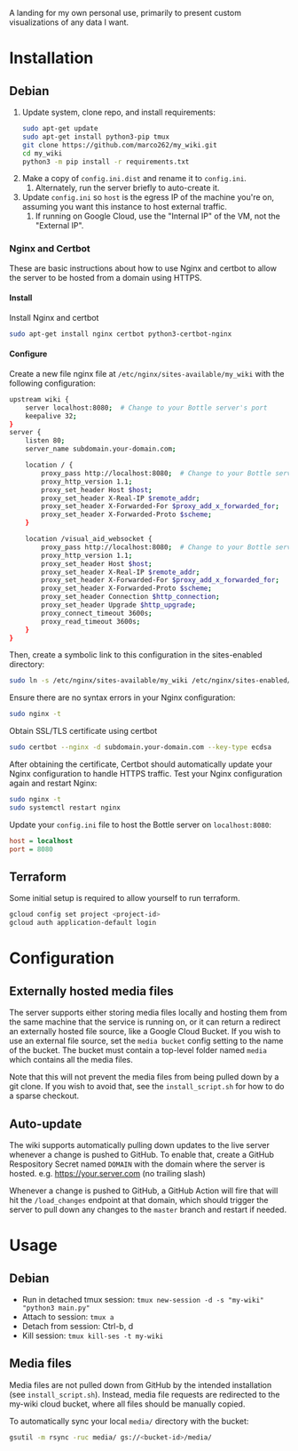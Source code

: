 A landing for my own personal use, primarily to present custom visualizations of any data I want.

# Installation

## Debian

1. Update system, clone repo, and install requirements:  
   ```bash
   sudo apt-get update
   sudo apt-get install python3-pip tmux
   git clone https://github.com/marco262/my_wiki.git
   cd my_wiki
   python3 -m pip install -r requirements.txt
   ```
2. Make a copy of `config.ini.dist` and rename it to `config.ini`.
   1. Alternately, run the server briefly to auto-create it.
3. Update `config.ini` so `host` is the egress IP of the machine you're on, assuming you want this instance to host external traffic.
   1. If running on Google Cloud, use the "Internal IP" of the VM, not the "External IP".

### Nginx and Certbot

These are basic instructions about how to use Nginx and certbot to allow the server to be hosted from a domain using HTTPS. 

#### Install

Install Nginx and certbot

```bash
sudo apt-get install nginx certbot python3-certbot-nginx
```

#### Configure

Create a new file nginx file at `/etc/nginx/sites-available/my_wiki` with the following configuration:

```bash
upstream wiki {
    server localhost:8080;  # Change to your Bottle server's port
    keepalive 32;
}
server {
    listen 80;
    server_name subdomain.your-domain.com;

    location / {
        proxy_pass http://localhost:8080;  # Change to your Bottle server's port
        proxy_http_version 1.1;
        proxy_set_header Host $host;
        proxy_set_header X-Real-IP $remote_addr;
        proxy_set_header X-Forwarded-For $proxy_add_x_forwarded_for;
        proxy_set_header X-Forwarded-Proto $scheme;
    }    

    location /visual_aid_websocket {
        proxy_pass http://localhost:8080;  # Change to your Bottle server's port
        proxy_http_version 1.1;
        proxy_set_header Host $host;
        proxy_set_header X-Real-IP $remote_addr;
        proxy_set_header X-Forwarded-For $proxy_add_x_forwarded_for;
        proxy_set_header X-Forwarded-Proto $scheme;
        proxy_set_header Connection $http_connection;
        proxy_set_header Upgrade $http_upgrade;
        proxy_connect_timeout 3600s;
        proxy_read_timeout 3600s;
    }
}
```

Then, create a symbolic link to this configuration in the sites-enabled directory:

```bash
sudo ln -s /etc/nginx/sites-available/my_wiki /etc/nginx/sites-enabled/
```

Ensure there are no syntax errors in your Nginx configuration:

```bash
sudo nginx -t
```

Obtain SSL/TLS certificate using certbot

```bash
sudo certbot --nginx -d subdomain.your-domain.com --key-type ecdsa
```

After obtaining the certificate, Certbot should automatically update your Nginx configuration to handle HTTPS traffic. Test your Nginx configuration again and restart Nginx:

```bash
sudo nginx -t
sudo systemctl restart nginx
```

Update your `config.ini` file to host the Bottle server on `localhost:8080`:

```ini
host = localhost
port = 8080
```

## Terraform

Some initial setup is required to allow yourself to run terraform.

```bash
gcloud config set project <project-id>
gcloud auth application-default login
```

# Configuration

## Externally hosted media files

The server supports either storing media files locally and hosting them from the same machine that the service is running on, or it can return a redirect an externally hosted file source, like a Google Cloud Bucket. If you wish to use an external file source, set the `media bucket` config setting to the name of the bucket. The bucket must contain a top-level folder named `media` which contains all the media files.

Note that this will not prevent the media files from being pulled down by a git clone. If you wish to avoid that, see the `install_script.sh` for how to do a sparse checkout.

## Auto-update

The wiki supports automatically pulling down updates to the live server whenever a change is pushed to GitHub. To enable that, create a GitHub Respository Secret named `DOMAIN` with the domain where the server is hosted. e.g. https://your.server.com (no trailing slash)

Whenever a change is pushed to GitHub, a GitHub Action will fire that will hit the `/load_changes` endpoint at that domain, which should trigger the server to pull down any changes to the `master` branch and restart if needed.

# Usage

## Debian

* Run in detached tmux session: `tmux new-session -d -s "my-wiki" "python3 main.py"`
* Attach to session: `tmux a`
* Detach from session: Ctrl-b, d
* Kill session: `tmux kill-ses -t my-wiki`

## Media files

Media files are not pulled down from GitHub by the intended installation (see `install_script.sh`). 
Instead, media file requests are redirected to the my-wiki cloud bucket, where all files should be manually copied.

To automatically sync your local `media/` directory with the bucket:

```bash
gsutil -m rsync -ruc media/ gs://<bucket-id>/media/
```
